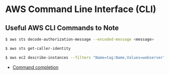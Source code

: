 # AWS Command Line Interface (CLI)


## Useful AWS CLI Commands to Note

```bash
$ aws sts decode-authorization-message --encoded-message <message>

$ aws sts get-caller-identity 

$ aws ec2 describe-instances --filters "Name=tag:Name,Values=webserver" --query 'Reservations[*].Instances[*].PublicIpAddress' --output text
```
- [Command completion](https://docs.aws.amazon.com/cli/latest/userguide/cli-configure-completion.html#cli-command-completion-linux)
